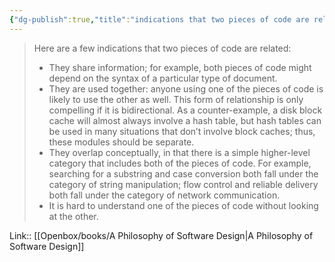 ```yaml
---
{"dg-publish":true,"title":"indications that two pieces of code are related","tags":["quotes"],"date":"2023-05-13T08:45:40+04:00","modified_at":"2023-08-11T15:11:14+03:00","alias":"indications that two pieces of code are related","dg-path":"/quotes/202305130845.md","permalink":"/quotes/202305130845/","dgPassFrontmatter":true}
---
```



> Here are a few indications that two pieces of code are related:
> - They share information; for example, both pieces of code might depend on the syntax of a particular type of document.
> - They are used together: anyone using one of the pieces of code is likely to use the other as well. This form of relationship is only compelling if it is bidirectional. As a counter-example, a disk block cache will almost always involve a hash table, but hash tables can be used in many situations that don’t involve block caches; thus, these modules should be separate.
> - They overlap conceptually, in that there is a simple higher-level category that includes both of the pieces of code. For example, searching for a substring and case conversion both fall under the category of string manipulation; flow control and reliable delivery both fall under the category of network communication.
> - It is hard to understand one of the pieces of code without looking at the other.

Link:: [[Openbox/books/A Philosophy of Software Design|A Philosophy of Software Design]]
